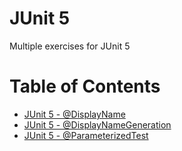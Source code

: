# JUnit 5 
Multiple exercises for JUnit 5

# Table of Contents

* [JUnit 5 -  @DisplayName ](https://github.com/alejoalvarez/Java-Exercises/blob/main/Exercises-JUnit%205/src/test/java/com/co/alejo/exercise1/DisplayNameTest.java)
* [JUnit 5 -  @DisplayNameGeneration ](https://github.com/alejoalvarez/Java-Exercises/blob/main/Exercises-JUnit%205/src/test/java/com/co/alejo/exercise2/DisplayNameGenerationTest.java)
* [JUnit 5 -  @ParameterizedTest ](https://github.com/alejoalvarez/Java-Exercises/blob/main/Exercises-JUnit%205/src/test/java/com/co/alejo/exercise3/Parameterized1Test.java)

